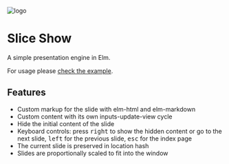 ![logo](elm-slice-show.png)

# Slice Show

A simple presentation engine in Elm.

For usage please [check the example](https://github.com/w0rm/elm-slice-show/tree/master/example).

## Features

* Custom markup for the slide with elm-html and elm-markdown
* Custom content with its own inputs-update-view cycle
* Hide the initial content of the slide
* Keyboard controls: press <kbd>right</kbd> to show the hidden content or go to the next slide, <kbd>left</kbd> for the previous slide, <kbd>esc</kbd> for the index page
* The current slide is preserved in location hash
* Slides are proportionally scaled to fit into the window
